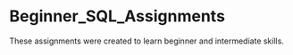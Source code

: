 # Beginner_SQL_Assignments
These assignments were created to learn beginner and intermediate skills.
